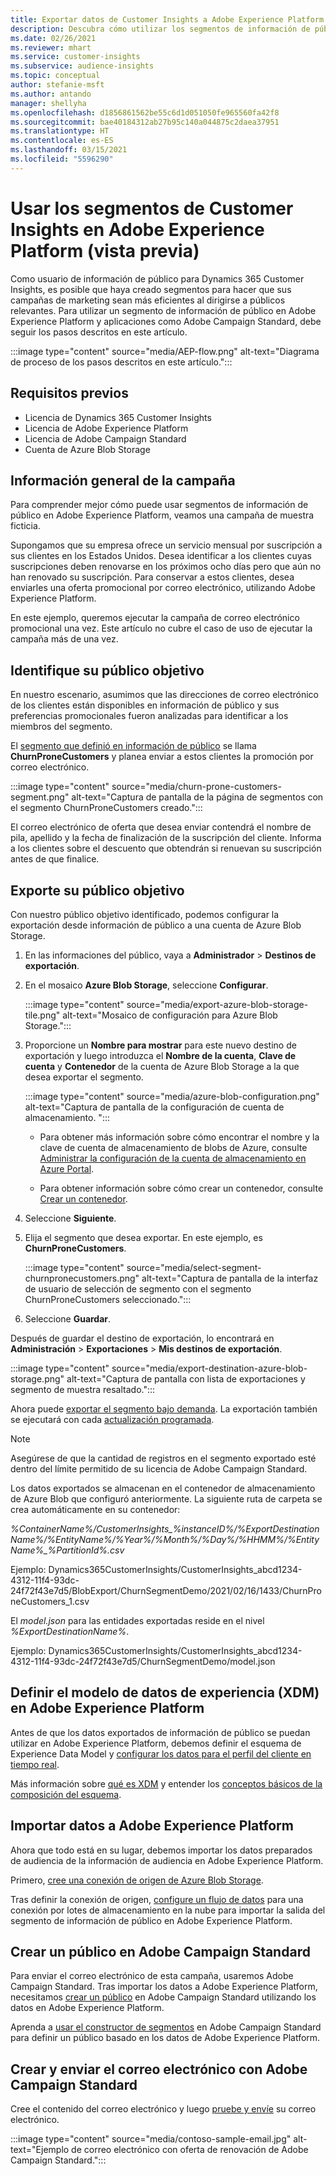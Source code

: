 ```yaml
---
title: Exportar datos de Customer Insights a Adobe Experience Platform
description: Descubra cómo utilizar los segmentos de información de público en Adobe Experience Platform.
ms.date: 02/26/2021
ms.reviewer: mhart
ms.service: customer-insights
ms.subservice: audience-insights
ms.topic: conceptual
author: stefanie-msft
ms.author: antando
manager: shellyha
ms.openlocfilehash: d1856861562be55c6d1d051050fe965560fa42f8
ms.sourcegitcommit: bae40184312ab27b95c140a044875c2daea37951
ms.translationtype: HT
ms.contentlocale: es-ES
ms.lasthandoff: 03/15/2021
ms.locfileid: "5596290"
---
```

# <a name="use-customer-insights-segments-in-adobe-experience-platform-preview"></a>Usar los segmentos de Customer Insights en Adobe Experience Platform (vista previa)

Como usuario de información de público para Dynamics 365 Customer Insights, es posible que haya creado segmentos para hacer que sus campañas de marketing sean más eficientes al dirigirse a públicos relevantes. Para utilizar un segmento de información de público en Adobe Experience Platform y aplicaciones como Adobe Campaign Standard, debe seguir los pasos descritos en este artículo.

:::image type="content" source="media/AEP-flow.png" alt-text="Diagrama de proceso de los pasos descritos en este artículo.":::

## <a name="prerequisites"></a>Requisitos previos

-   Licencia de Dynamics 365 Customer Insights
-   Licencia de Adobe Experience Platform
-   Licencia de Adobe Campaign Standard
-   Cuenta de Azure Blob Storage

## <a name="campaign-overview"></a>Información general de la campaña

Para comprender mejor cómo puede usar segmentos de información de público en Adobe Experience Platform, veamos una campaña de muestra ficticia.

Supongamos que su empresa ofrece un servicio mensual por suscripción a sus clientes en los Estados Unidos. Desea identificar a los clientes cuyas suscripciones deben renovarse en los próximos ocho días pero que aún no han renovado su suscripción. Para conservar a estos clientes, desea enviarles una oferta promocional por correo electrónico, utilizando Adobe Experience Platform.

En este ejemplo, queremos ejecutar la campaña de correo electrónico promocional una vez. Este artículo no cubre el caso de uso de ejecutar la campaña más de una vez.

## <a name="identify-your-target-audience"></a>Identifique su público objetivo

En nuestro escenario, asumimos que las direcciones de correo electrónico de los clientes están disponibles en información de público y sus preferencias promocionales fueron analizadas para identificar a los miembros del segmento.

El [segmento que definió en información de público](segments.md) se llama **ChurnProneCustomers** y planea enviar a estos clientes la promoción por correo electrónico.

:::image type="content" source="media/churn-prone-customers-segment.png" alt-text="Captura de pantalla de la página de segmentos con el segmento ChurnProneCustomers creado.":::

El correo electrónico de oferta que desea enviar contendrá el nombre de pila, apellido y la fecha de finalización de la suscripción del cliente. Informa a los clientes sobre el descuento que obtendrán si renuevan su suscripción antes de que finalice.

## <a name="export-your-target-audience"></a>Exporte su público objetivo

Con nuestro público objetivo identificado, podemos configurar la exportación desde información de público a una cuenta de Azure Blob Storage.

1. En las informaciones del público, vaya a **Administrador** > **Destinos de exportación**.

1. En el mosaico **Azure Blob Storage**, seleccione **Configurar**.

   :::image type="content" source="media/export-azure-blob-storage-tile.png" alt-text="Mosaico de configuración para Azure Blob Storage.":::

1. Proporcione un **Nombre para mostrar** para este nuevo destino de exportación y luego introduzca el **Nombre de la cuenta**, **Clave de cuenta** y **Contenedor** de la cuenta de Azure Blob Storage a la que desea exportar el segmento.  
      
   :::image type="content" source="media/azure-blob-configuration.png" alt-text="Captura de pantalla de la configuración de cuenta de almacenamiento. "::: 

   - Para obtener más información sobre cómo encontrar el nombre y la clave de cuenta de almacenamiento de blobs de Azure, consulte [Administrar la configuración de la cuenta de almacenamiento en Azure Portal](/azure/storage/common/storage-account-manage).

   - Para obtener información sobre cómo crear un contenedor, consulte [Crear un contenedor](/azure/storage/blobs/storage-quickstart-blobs-portal#create-a-container).

1. Seleccione **Siguiente**.

1. Elija el segmento que desea exportar. En este ejemplo, es **ChurnProneCustomers**.

   :::image type="content" source="media/select-segment-churnpronecustomers.png" alt-text="Captura de pantalla de la interfaz de usuario de selección de segmento con el segmento ChurnProneCustomers seleccionado.":::

1. Seleccione **Guardar**.

Después de guardar el destino de exportación, lo encontrará en **Administración** > **Exportaciones** > **Mis destinos de exportación**.

:::image type="content" source="media/export-destination-azure-blob-storage.png" alt-text="Captura de pantalla con lista de exportaciones y segmento de muestra resaltado.":::

Ahora puede [exportar el segmento bajo demanda](export-destinations.md#export-data-on-demand). La exportación también se ejecutará con cada [actualización programada](system.md).

> [!NOTE]
> Asegúrese de que la cantidad de registros en el segmento exportado esté dentro del límite permitido de su licencia de Adobe Campaign Standard.

Los datos exportados se almacenan en el contenedor de almacenamiento de Azure Blob que configuró anteriormente. La siguiente ruta de carpeta se crea automáticamente en su contenedor:

*%ContainerName%/CustomerInsights_%instanceID%/%ExportDestinationName%/%EntityName%/%Year%/%Month%/%Day%/%HHMM%/%EntityName%_%PartitionId%.csv*

Ejemplo: Dynamics365CustomerInsights/CustomerInsights_abcd1234-4312-11f4-93dc-24f72f43e7d5/BlobExport/ChurnSegmentDemo/2021/02/16/1433/ChurnProneCustomers_1.csv

El *model.json* para las entidades exportadas reside en el nivel *%ExportDestinationName%*.

Ejemplo: Dynamics365CustomerInsights/CustomerInsights_abcd1234-4312-11f4-93dc-24f72f43e7d5/ChurnSegmentDemo/model.json

## <a name="define-experience-data-model-xdm-in-adobe-experience-platform"></a>Definir el modelo de datos de experiencia (XDM) en Adobe Experience Platform

Antes de que los datos exportados de información de público se puedan utilizar en Adobe Experience Platform, debemos definir el esquema de Experience Data Model y [configurar los datos para el perfil del cliente en tiempo real](https://experienceleague.adobe.com/docs/experience-platform/profile/tutorials/dataset-configuration.html#tutorials).

Más información sobre [qué es XDM](https://experienceleague.adobe.com/docs/experience-platform/xdm/home.html) y entender los [conceptos básicos de la composición del esquema](https://experienceleague.adobe.com/docs/experience-platform/xdm/schema/composition.html#schema).

## <a name="import-data-into-adobe-experience-platform"></a>Importar datos a Adobe Experience Platform

Ahora que todo está en su lugar, debemos importar los datos preparados de audiencia de la información de audiencia en Adobe Experience Platform.

Primero, [cree una conexión de origen de Azure Blob Storage](https://experienceleague.adobe.com/docs/experience-platform/sources/ui-tutorials/create/cloud-storage/blob.html#getting-started).    

Tras definir la conexión de origen, [configure un flujo de datos](https://experienceleague.adobe.com/docs/experience-platform/sources/ui-tutorials/dataflow/cloud-storage.html#ui-tutorials) para una conexión por lotes de almacenamiento en la nube para importar la salida del segmento de información de público en Adobe Experience Platform.

## <a name="create-an-audience-in-adobe-campaign-standard"></a>Crear un público en Adobe Campaign Standard

Para enviar el correo electrónico de esta campaña, usaremos Adobe Campaign Standard. Tras importar los datos a Adobe Experience Platform, necesitamos [crear un público](https://experienceleague.adobe.com/docs/campaign-standard/using/profiles-and-audiences/get-started-profiles-and-audiences.html#permission) en Adobe Campaign Standard utilizando los datos en Adobe Experience Platform.

Aprenda a [usar el constructor de segmentos](https://experienceleague.adobe.com/docs/campaign-standard/using/profiles-and-audiences/working-with-adobe-experience-platform/aep-using-segment-builder.html#building-a-segment) en Adobe Campaign Standard para definir un público basado en los datos de Adobe Experience Platform.

## <a name="create-and-send-the-email-using-adobe-campaign-standard"></a>Crear y enviar el correo electrónico con Adobe Campaign Standard

Cree el contenido del correo electrónico y luego [pruebe y envíe](https://experienceleague.adobe.com/docs/campaign-standard/using/testing-and-sending/get-started-sending-messages.html#preparing-and-testing-messages) su correo electrónico.

:::image type="content" source="media/contoso-sample-email.jpg" alt-text="Ejemplo de correo electrónico con oferta de renovación de Adobe Campaign Standard.":::